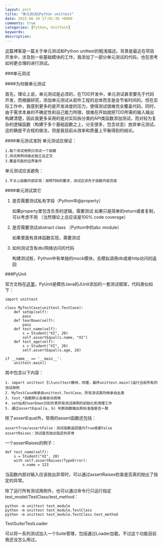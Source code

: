 ```yaml
---
layout: post
title: "单元测试&Python unittest"
date: 2015-06-30 17:01:30 +0800
comments: true
categories: [Python, UnitTest] 
keywords: 
description: 
---
```


这篇博客是一篇关于单元测试和Python unittest的粗浅描述。背景是最近在项目开发中，涉及到一些基础模块的工作，我添加了一部分单元测试的代码，也在思考如何更合理的进行测试。

###单元测试

####为何做单元测试

首先，理论上说，单元测试是必须的，在TDD开发中，单元测试甚至要先于代码开发，而根据研究，添加单元测试从软件工程的总体而言是会节省时间的。但在实际工作中，我感到更多的是开发进度的压力，使得测试很难完全覆盖代码，同时，由于需求本身的不确定性和自己能力所限，很难在开始就把TDD所需的输入输出构建清楚，因此我更多采用的是对实际拆分类的API类函数添加测试，而对较为复杂的逻辑函数（构建于多个基础函数之上，分支很多，包含状态）放弃单元测试。这的确是不合规的做法，但是我目前从效率和质量上平衡得到的结论。

####单元测试准则
单元测试应保证：

	1.每个测试用例只测试一个函数
	2.测试用例间彼此独立且正交
	3.覆盖可能的边界条件
单元测试应该避免：

	1.不关心函数内部实现：按照TDD的要求，测试应该先于函数内容完成

####单元测试其它

1. 是否需要测试私有字段（Python中@property）

	如果property里包含负责的逻辑，需要测试
	如果只是简单的return或者复制，可以考虑不用 （当然理论上总应该是100% code coverage）

2. 是否需要测试abstract class （Python中的abc module）

	如果里面有具体函数实现，需要测试

3. 如何测试含有db/网络访问的代码

	构建测试桩，Python中有单独的mock模块，去模拟调用db或者http访问的返回


###PyUnit

官方文档在[这里](http://pyunit.sourceforge.net/pyunit_cn.html)。PyUnit是模仿Java的JUnit添加的一套测试框架，代码类似如下：

	import unittest

	class MyTestCase(unittest.TestCase):
		def setUp(self):
			pass
		def tearDown(self):
			pass
		def test_name(self):
			s = Student("XI", 20)
			self.assertEqual(s.name, "XI")
		def test_age(self):
			s = Student("XI", 20)
			self.assertEqual(s.age, 20)
	
	if __name__ == '__main__':
		unittest.main()
其中包含以下内容：

	1. import unittest 引入unittest模块，同理，最终unittest.main()运行当前所有的测试用例
	2. MyTestCase继承自unittest.TestCase，所有测试类均继承自此类
	3. test_*函数默认会被自动调用
	4. setUp和tearDown分别负责所有测试用例的初始化和清理工作
	5. 通过assertEqual(a, b) 判断函数输出和标准值是否一致

除了assertEqual外，常用的assert函数还包括：

	assertTrue/assertFalse：测试函数返回值为True或者False
	assertRaises：测试是否抛出指定的异常

一个assertRaises的例子：

	def test_name(self):
		s = Student("XI", 20)
		with self.assertRaises(TypeError):
			s.name = 123
当函数内部对输入应该抛出异常时，可以通过assertRaises检查是否真的抛出了指定的异常。

除了运行所有测试用例外，也可以通过命令行只运行指定test\_model/TestClass/test\_method：

	python -m unittest test_module
	python -m unittest test_module.TestClass
	python -m unittest test_module.TestClass.test_method

TestSuite/TestLoader

可以将一系列测试加入一个Suite管理，包括通过Loader加载，不过这个功能目前我还没怎么用过。